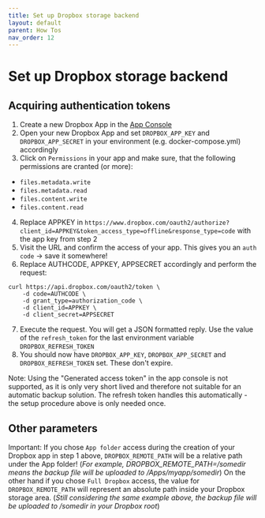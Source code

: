 ```yaml
---
title: Set up Dropbox storage backend
layout: default
parent: How Tos
nav_order: 12
---
```


# Set up Dropbox storage backend

## Acquiring authentication tokens

1. Create a new Dropbox App in the [App Console](https://www.dropbox.com/developers/apps)
2. Open your new Dropbox App and set `DROPBOX_APP_KEY` and `DROPBOX_APP_SECRET` in your environment (e.g. docker-compose.yml) accordingly
3. Click on `Permissions` in your app and make sure, that the following permissions are cranted (or more):
  - `files.metadata.write`
  - `files.metadata.read`
  - `files.content.write`
  - `files.content.read`
4. Replace APPKEY in `https://www.dropbox.com/oauth2/authorize?client_id=APPKEY&token_access_type=offline&response_type=code` with the app key from step 2
5. Visit the URL and confirm the access of your app. This gives you an `auth code` -> save it somewhere!
6. Replace AUTHCODE, APPKEY, APPSECRET accordingly and perform the request:
```
curl https://api.dropbox.com/oauth2/token \
    -d code=AUTHCODE \
    -d grant_type=authorization_code \
    -d client_id=APPKEY \
    -d client_secret=APPSECRET
```
7. Execute the request. You will get a JSON formatted reply. Use the value of the `refresh_token` for the last environment variable `DROPBOX_REFRESH_TOKEN`
8. You should now have `DROPBOX_APP_KEY`, `DROPBOX_APP_SECRET` and `DROPBOX_REFRESH_TOKEN` set. These don't expire.

Note: Using the "Generated access token" in the app console is not supported, as it is only very short lived and therefore not suitable for an automatic backup solution. The refresh token handles this automatically - the setup procedure above is only needed once.

## Other parameters

Important: If you chose `App folder` access during the creation of your Dropbox app in step 1 above, `DROPBOX_REMOTE_PATH` will be a relative path under the App folder!
(_For example, DROPBOX_REMOTE_PATH=/somedir means the backup file will be uploaded to /Apps/myapp/somedir_)
On the other hand if you chose `Full Dropbox` access, the value for `DROPBOX_REMOTE_PATH` will represent an absolute path inside your Dropbox storage area.
(_Still considering the same example above, the backup file will be uploaded to /somedir in your Dropbox root_)
